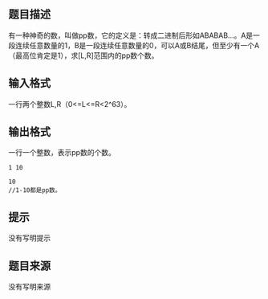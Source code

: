 


## 题目描述
有一种神奇的数，叫做pp数，它的定义是：转成二进制后形如ABABAB...。A是一段连续任意数量的1，B是一段连续任意数量的0，可以A或B结尾，但至少有一个A（最高位肯定是1），求[L,R]范围内的pp数个数。
## 输入格式
一行两个整数L,R（0<=L<=R<2^63）。
## 输出格式
一行一个整数，表示pp数的个数。

```input1
1 10

```
```output1
10
//1-10都是pp数。
```

## 提示
没有写明提示
## 题目来源
没有写明来源


